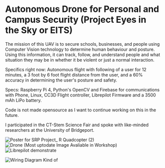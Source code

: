 # Autonomous Drone for Personal and Campus Security (Project Eyes in the Sky or EITS)

The mission of this UAV is to secure schools, businesses, and people using Computer Vision technology to determine human behaviour and posture. Using this information, it can track, follow, and understand people and what situation they may be in whether it be violent or just a normal interaction.

Specifics right now: Autonomous flight with following of a user for 12 minutes, a 3 foot by 6 foot flight distance from the user, and a 60% accuracy in determining the user's posture and safety.

Specs: Raspberry Pi 4, Python's OpenCV and Firebase for communications with Phone, Linux, CC3D Flight controller, Librepilot Firmware and a 3500 mAh LiPo battery.

Code is not made opensource as I want to continue working on this in the future.

I participated in the CT-Stem Science Fair and spoke with like-minded researchers at the University of Bridgeport.
   

![Poster for SRP Project_ R Quadcopter (2)](https://user-images.githubusercontent.com/50426742/163661082-b77c7119-71cf-416e-9c0c-c374f90bad9b.png)
![Drone (Most uptodate Image Avaliable in Workshop)](https://user-images.githubusercontent.com/50426742/163661087-74c72ea4-dfe9-469e-bb12-50b51c7e6fe2.jpg)
![Librepilot demonstrate](https://user-images.githubusercontent.com/50426742/163661097-f878684b-a13c-4f46-b880-03e2c48a2fcd.PNG)


![Wiring Diagram Kind of](https://user-images.githubusercontent.com/50426742/164979990-171b6978-c23f-4ad7-a6bd-e531f1ddcc91.png)
